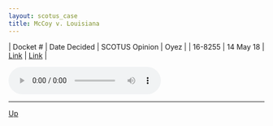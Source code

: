 ```yaml
---
layout: scotus_case
title: McCoy v. Louisiana
---
```


| Docket # | Date Decided | SCOTUS Opinion | Oyez |
| 16-8255 | 14 May 18 | [Link](https://www.supremecourt.gov/opinions/preliminaryprint/584US2PP_final.pdf#page=111) | [Link](https://www.oyez.org/cases/2017/16-8255) |

<audio controls>
   <source src='./resources/16-8255.mp3' type='audio/mpeg'>
</audio>

<object data='./resources/16-8255.pdf' type='application/pdf'></object>

---

[Up](./README.md)